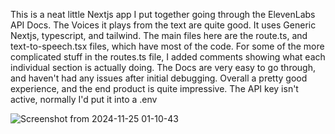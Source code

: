 This is a neat little Nextjs app I put together going through the ElevenLabs API Docs.
The Voices it plays from the text are quite good.
It uses Generic Nextjs, typescript, and tailwind. The main files here are the route.ts, and text-to-speech.tsx files, which have most of the code.
For some of the more complicated stuff in the routes.ts file, I added comments showing what each individual section is actually doing.
The Docs are very easy to go through, and haven't had any issues after initial debugging.
Overall a pretty good experience, and the end product is quite impressive.
The API key isn't active, normally I'd put it into a .env


![Screenshot from 2024-11-25 01-10-43](https://github.com/user-attachments/assets/551c488b-759d-4552-a901-3ab626a61d56)
